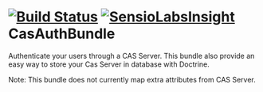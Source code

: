 [![Build Status](https://travis-ci.org/plfort/CasAuthBundle.svg?branch=master)](https://travis-ci.org/plfort/CasAuthBundle)
[![SensioLabsInsight](https://insight.sensiolabs.com/projects/cb08d543-4808-47b2-94ea-799b49a1e08a/mini.png)](https://insight.sensiolabs.com/projects/cb08d543-4808-47b2-94ea-799b49a1e08a)
CasAuthBundle
=============

Authenticate your users through a CAS Server.
This bundle also provide an easy way to store your Cas Server in database with Doctrine.

Note: This bundle does not currently map extra attributes from CAS Server.
